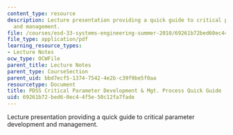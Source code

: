 ```yaml
---
content_type: resource
description: Lecture presentation providing a quick guide to critical parameter development
  and management.
file: /courses/esd-33-systems-engineering-summer-2010/69261b72bed60ec44f5e50c12fa7fade_MITESD_33SUM10_lec07b.pdf
file_type: application/pdf
learning_resource_types:
- Lecture Notes
ocw_type: OCWFile
parent_title: Lecture Notes
parent_type: CourseSection
parent_uid: bbd7ecf5-1374-7542-4e2b-c39f9be5f0aa
resourcetype: Document
title: PDSS Critical Parameter Development & Mgt. Process Quick Guide
uid: 69261b72-bed6-0ec4-4f5e-50c12fa7fade
---
```

Lecture presentation providing a quick guide to critical parameter development and management.